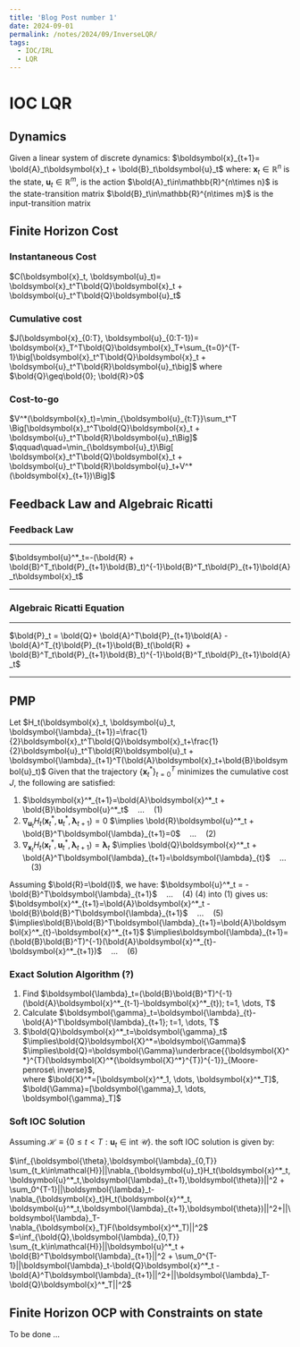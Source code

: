 ```yaml
---
title: 'Blog Post number 1'
date: 2024-09-01
permalink: /notes/2024/09/InverseLQR/
tags:
  - IOC/IRL
  - LQR
---
```


# IOC LQR

## Dynamics
Given a linear system of discrete dynamics:
$\boldsymbol{x}_{t+1}= \bold{A}_t\boldsymbol{x}_t + \bold{B}_t\boldsymbol{u}_t$
where:
$\boldsymbol{x}_t\in\mathbb{R}^{n}$ is the state, 
$\boldsymbol{u}_t\in\mathbb{R}^{m}$, is the action
$\bold{A}_t\in\mathbb{R}^{n\times n}$ is the state-transition matrix
$\bold{B}_t\in\mathbb{R}^{n\times m}$ is the input-transition matrix

## Finite Horizon Cost

### Instantaneous Cost
$C(\boldsymbol{x}_t, \boldsymbol{u}_t)= \boldsymbol{x}_t^T\bold{Q}\boldsymbol{x}_t + \boldsymbol{u}_t^T\bold{Q}\boldsymbol{u}_t$

### Cumulative cost
$J(\boldsymbol{x}_{0:T}, \boldsymbol{u}_{0:T-1})= \boldsymbol{x}_T^T\bold{Q}\boldsymbol{x}_T+\sum_{t=0}^{T-1}\big[\boldsymbol{x}_t^T\bold{Q}\boldsymbol{x}_t + \boldsymbol{u}_t^T\bold{R}\boldsymbol{u}_t\big]$
where $\bold{Q}\geq\bold{0}; \bold{R}>0$

### Cost-to-go
$V^*(\boldsymbol{x}_t)=\min_{\boldsymbol{u}_{t:T}}\sum_t^T \Big[\boldsymbol{x}_t^T\bold{Q}\boldsymbol{x}_t + \boldsymbol{u}_t^T\bold{R}\boldsymbol{u}_t\Big]$
$\qquad\quad=\min_{\boldsymbol{u}_t}\Big[ \boldsymbol{x}_t^T\bold{Q}\boldsymbol{x}_t + \boldsymbol{u}_t^T\bold{R}\boldsymbol{u}_t+V^*(\boldsymbol{x}_{t+1})\Big]$ 

## Feedback Law and Algebraic Ricatti
### Feedback Law 
***
$\boldsymbol{u}^*_t=-(\bold{R} + \bold{B}^T_t\bold{P}_{t+1}\bold{B}_t)^{-1}\bold{B}^T_t\bold{P}_{t+1}\bold{A}_t\boldsymbol{x}_t$
***

### Algebraic Ricatti Equation
***
$\bold{P}_t = \bold{Q}+ \bold{A}^T\bold{P}_{t+1}\bold{A} -\bold{A}^T_{t}\bold{P}_{t+1}\bold{B}_t(\bold{R} + \bold{B}^T_t\bold{P}_{t+1}\bold{B}_t)^{-1}\bold{B}^T_t\bold{P}_{t+1}\bold{A}_t$
***

## PMP
Let $H_t(\boldsymbol{x}_t, \boldsymbol{u}_t, \boldsymbol{\lambda}_{t+1})=\frac{1}{2}\boldsymbol{x}_t^T\bold{Q}\boldsymbol{x}_t+\frac{1}{2}\boldsymbol{u}_t^T\bold{R}\boldsymbol{u}_t + \boldsymbol{\lambda}_{t+1}^T(\bold{A}\boldsymbol{x}_t+\bold{B}\boldsymbol{u}_t)$ Given that the trajectory $\{\boldsymbol{x}^*_t\}_{t=0}^T$ minimizes the cumulative cost $J$, the following are satisfied: 
1. $\boldsymbol{x}^*_{t+1}=\bold{A}\boldsymbol{x}^*_t + \bold{B}\boldsymbol{u}^*_t$$\quad\dots\quad (1)$
2. $\nabla_{\boldsymbol{u}_t}H_t(\boldsymbol{x}^*_t, \boldsymbol{u}^*_t, \boldsymbol{\lambda}_{t+1})=0$
$\implies \bold{R}\boldsymbol{u}^*_t + \bold{B}^T\boldsymbol{\lambda}_{t+1}=0$$\quad\dots\quad (2)$
3. $\nabla_{\boldsymbol{x}_t}H_t(\boldsymbol{x}^*_t, \boldsymbol{u}^*_t, \boldsymbol{\lambda}_{t+1})=\boldsymbol{\lambda}_t$
$\implies \bold{Q}\boldsymbol{x}^*_t + \bold{A}^T\boldsymbol{\lambda}_{t+1}=\boldsymbol{\lambda}_{t}$$\quad\dots\quad (3)$

Assuming $\bold{R}=\bold{I}$, we have:
$\boldsymbol{u}^*_t = -\bold{B}^T\boldsymbol{\lambda}_{t+1}$$\quad\dots\quad(4)$
(4) into (1) gives us:
$\boldsymbol{x}^*_{t+1}=\bold{A}\boldsymbol{x}^*_t - \bold{B}\bold{B}^T\boldsymbol{\lambda}_{t+1}$$\quad\dots\quad(5)$
$\implies\bold{B}\bold{B}^T\boldsymbol{\lambda}_{t+1}=\bold{A}\boldsymbol{x}^*_{t}-\boldsymbol{x}^*_{t+1}$
$\implies\boldsymbol{\lambda}_{t+1}=(\bold{B}\bold{B}^T)^{-1}(\bold{A}\boldsymbol{x}^*_{t}-\boldsymbol{x}^*_{t+1})$$\quad\dots\quad(6)$

### Exact Solution Algorithm (?)

1. Find $\boldsymbol{\lambda}_t=(\bold{B}\bold{B}^T)^{-1}(\bold{A}\boldsymbol{x}^*_{t-1}-\boldsymbol{x}^*_{t}); t=1, \dots, T$
2. Calculate $\boldsymbol{\gamma}_t=\boldsymbol{\lambda}_{t}-\bold{A}^T\boldsymbol{\lambda}_{t+1}; t=1, \dots, T$
3. $\bold{Q}\boldsymbol{x}^*_t=\boldsymbol{\gamma}_t$
$\implies\bold{Q}\boldsymbol{X}^*=\boldsymbol{\Gamma}$
$\implies\bold{Q}=\boldsymbol{\Gamma}\underbrace{{\boldsymbol{X}^*}^{T}(\boldsymbol{X}^*{\boldsymbol{X}^*}^{T})^{-1}}_{Moore-penrose\ inverse}$,  
where 
$\bold{X}^*=[\boldsymbol{x}^*_1, \dots, \boldsymbol{x}^*_T]$,
$\bold{\Gamma}=[\boldsymbol{\gamma}_1, \dots, \boldsymbol{\gamma}_T]$

### Soft IOC Solution

Assuming $\mathcal{H}\equiv\{0\leq t<T: \boldsymbol{u}_t \in \text{int}\ \mathcal{U}\}$. 
the soft IOC solution is given by:

$\inf_{\boldsymbol{\theta},\boldsymbol{\lambda}_{0,T}} \sum_{t_k\in\mathcal{H}}||\nabla_{\boldsymbol{u}_t}H_t(\boldsymbol{x}^*_t,\boldsymbol{u}^*_t,\boldsymbol{\lambda}_{t+1},\boldsymbol{\theta})||^2 + \sum_0^{T-1}||\boldsymbol{\lambda}_t-\nabla_{\boldsymbol{x}_t}H_t(\boldsymbol{x}^*_t, \boldsymbol{u}^*_t,\boldsymbol{\lambda}_{t+1},\boldsymbol{\theta})||^2+||\boldsymbol{\lambda}_T-\nabla_{\boldsymbol{x}_T}F(\boldsymbol{x}^*_T)||^2$
$=\inf_{\bold{Q},\boldsymbol{\lambda}_{0,T}} \sum_{t_k\in\mathcal{H}}||\boldsymbol{u}^*_t + \bold{B}^T\boldsymbol{\lambda}_{t+1}||^2 + \sum_0^{T-1}||\boldsymbol{\lambda}_t-\bold{Q}\boldsymbol{x}^*_t - \bold{A}^T\boldsymbol{\lambda}_{t+1}||^2+||\boldsymbol{\lambda}_T-\bold{Q}\boldsymbol{x}^*_T||^2$

## Finite Horizon OCP with Constraints on state

To be done ...

